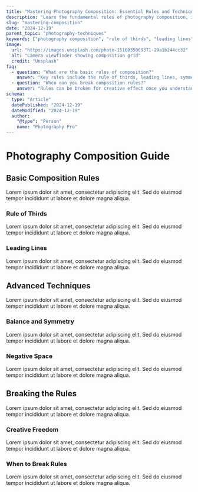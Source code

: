 ```yaml
---
title: "Mastering Photography Composition: Essential Rules and Techniques"
description: "Learn the fundamental rules of photography composition, including the rule of thirds, leading lines, symmetry, and advanced composition techniques."
slug: "mastering-composition"
date: "2024-12-19"
parent_topic: "photography-techniques"
keywords: ["photography composition", "rule of thirds", "leading lines", "composition techniques", "photo composition"]
image:
  url: "https://images.unsplash.com/photo-1516035069371-29a1b244cc32"
  alt: "Camera viewfinder showing composition grid"
  credit: "Unsplash"
faq:
  - question: "What are the basic rules of composition?"
    answer: "Key rules include the rule of thirds, leading lines, symmetry, framing, and balance. These guidelines help create visually appealing images."
  - question: "When can you break composition rules?"
    answer: "Rules can be broken for creative effect once you understand their purpose. Breaking rules can create tension, drama, or unique perspectives."
schema:
  type: "Article"
  datePublished: "2024-12-19"
  dateModified: "2024-12-19"
  author:
    "@type": "Person"
    name: "Photography Pro"
---
```


# Photography Composition Guide

## Basic Composition Rules

Lorem ipsum dolor sit amet, consectetur adipiscing elit. Sed do eiusmod tempor incididunt ut labore et dolore magna aliqua.

### Rule of Thirds

Lorem ipsum dolor sit amet, consectetur adipiscing elit. Sed do eiusmod tempor incididunt ut labore et dolore magna aliqua.

### Leading Lines

Lorem ipsum dolor sit amet, consectetur adipiscing elit. Sed do eiusmod tempor incididunt ut labore et dolore magna aliqua.

## Advanced Techniques

Lorem ipsum dolor sit amet, consectetur adipiscing elit. Sed do eiusmod tempor incididunt ut labore et dolore magna aliqua.

### Balance and Symmetry

Lorem ipsum dolor sit amet, consectetur adipiscing elit. Sed do eiusmod tempor incididunt ut labore et dolore magna aliqua.

### Negative Space

Lorem ipsum dolor sit amet, consectetur adipiscing elit. Sed do eiusmod tempor incididunt ut labore et dolore magna aliqua.

## Breaking the Rules

Lorem ipsum dolor sit amet, consectetur adipiscing elit. Sed do eiusmod tempor incididunt ut labore et dolore magna aliqua.

### Creative Freedom

Lorem ipsum dolor sit amet, consectetur adipiscing elit. Sed do eiusmod tempor incididunt ut labore et dolore magna aliqua.

### When to Break Rules

Lorem ipsum dolor sit amet, consectetur adipiscing elit. Sed do eiusmod tempor incididunt ut labore et dolore magna aliqua.
